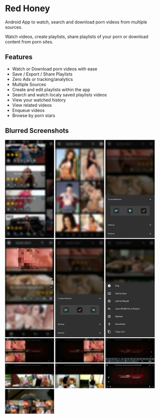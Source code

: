 
# Red Honey

Android App to watch, search and download porn videos from multiple sources.


Watch videos, create playlists, share playlists of your porn or download content from porn sites.


## Features

- Watch or Download porn videos with ease
- Save / Export / Share Playlists
- Zero Ads or tracking/analytics
- Multiple Sources
- Create and edit playlists within the app
- Search and watch localy saved playlists videos
- View your watched history
- View related videos
- Enqueue videos
- Browse by porn stars



## Blurred Screenshots

<div>
  <img src="./screenshots/screenshot_1.jpg" width="32%"/>
  <img src="./screenshots/screenshot_2.jpg" width="32%"/>
  <img src="./screenshots/screenshot_3.jpg" width="32%"/>
  <img src="./screenshots/screenshot_4.jpg" width="32%"/>
  <img src="./screenshots/screenshot_5.jpg" width="32%"/>
  <img src="./screenshots/screenshot_6.jpg" width="32%"/>
  <img src="./screenshots/screenshot_7.jpg" width="32%"/>
  <img src="./screenshots/screenshot_8.jpg" width="32%"/>
  <img src="./screenshots/screenshot_9.jpg" width="32%"/>
  <img src="./screenshots/screenshot_10.jpg" width="32%"/>
  <img src="./screenshots/screenshot_11.jpg" width="32%"/>
 
  <img src="./screenshots/screenshot_13.jpg" width="32%"/>
  <img src="./screenshots/screenshot_14.jpg" width="32%"/>

</div>



